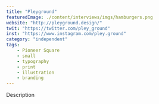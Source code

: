 ```yaml
---
title: "Pleyground"
featuredImage: ./content/interviews/imgs/hamburgers.png
website: "http://pleyground.design/"
twit: "https://twitter.com/pley_ground"
inst: "https://www.instagram.com/pley.ground"
category: "independent"
tags:
    - Pioneer Square
    - small
    - typography
    - print
    - illustration
    - branding
---
```


Description
